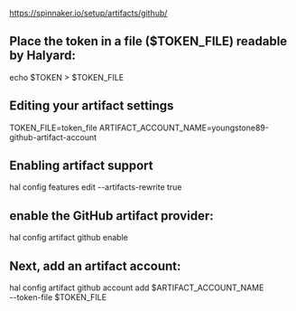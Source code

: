 https://spinnaker.io/setup/artifacts/github/

## Place the token in a file ($TOKEN_FILE) readable by Halyard:
echo $TOKEN > $TOKEN_FILE


## Editing your artifact settings
TOKEN_FILE=token_file
ARTIFACT_ACCOUNT_NAME=youngstone89-github-artifact-account

## Enabling artifact support
hal config features edit --artifacts-rewrite true


## enable the GitHub artifact provider:
hal config artifact github enable

## Next, add an artifact account:
hal config artifact github account add $ARTIFACT_ACCOUNT_NAME \
    --token-file $TOKEN_FILE
